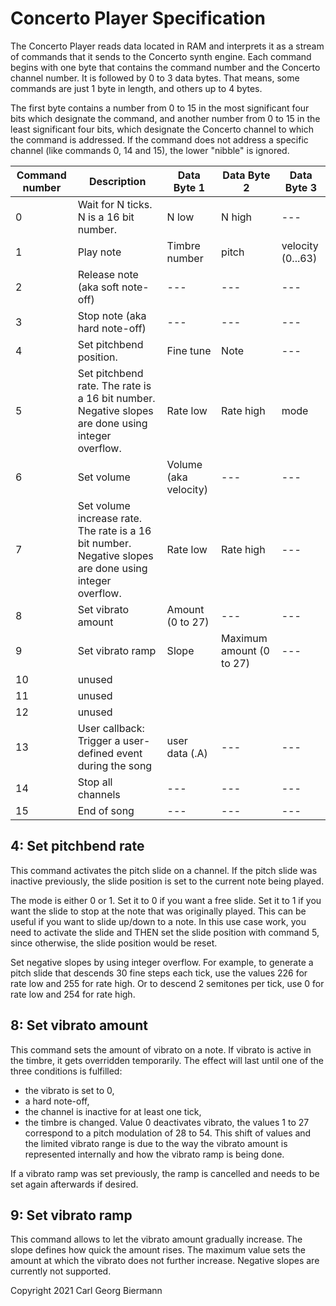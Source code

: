 Concerto Player Specification
=============================

The Concerto Player reads data located in RAM and interprets it as a stream of
commands that it sends to the Concerto synth engine. Each command begins with
one byte that contains the command number and the Concerto channel number. It
is followed by 0 to 3 data bytes. That means, some commands are just 1 byte
in length, and others up to 4 bytes.

The first byte contains a number from 0 to 15 in the most significant four
bits which designate the command, and another number from 0 to 15 in the least
significant four bits, which designate the Concerto channel to which the
command is addressed. If the command does not address a specific channel
(like commands 0, 14 and 15), the lower "nibble" is ignored.

| Command number | Description | Data Byte 1 | Data Byte 2 | Data Byte 3 |
|----------------|-------------|-------------|-------------|-------------|
|              0 | Wait for N ticks. N is a 16 bit number. | N low | N high | --- |
|              1 | Play note | Timbre number | pitch | velocity (0...63) |
|              2 | Release note (aka soft note-off) | --- | --- | --- |
|              3 | Stop note (aka hard note-off) | --- | --- | --- |
|              4 | Set pitchbend position. | Fine tune | Note | --- |
|              5 | Set pitchbend rate. The rate is a 16 bit number. Negative slopes are done using integer overflow. | Rate low | Rate high | mode |
|              6 | Set volume | Volume (aka velocity) | --- | --- |
|              7 | Set volume increase rate. The rate is a 16 bit number. Negative slopes are done using integer overflow. | Rate low | Rate high | --- |
|              8 | Set vibrato amount | Amount (0 to 27) | --- | --- |
|              9 | Set vibrato ramp | Slope | Maximum amount (0 to 27) | --- |
|             10 | unused | | | |
|             11 | unused | | | |
|             12 | unused | | | |
|             13 | User callback: Trigger a user-defined event during the song | user data (.A) | --- | --- |
|             14 | Stop all channels | --- | --- | --- |
|             15 | End of song | --- | --- | --- |




4: Set pitchbend rate
----------------------

This command activates the pitch slide on a channel. If the pitch slide was
inactive previously, the slide position is set to the current note being
played.

The mode is either 0 or 1. Set it to 0 if you want a free slide. Set it to 1 if
you want the slide to stop at the note that was originally played. This can be
useful if you want to slide up/down to a note. In this use case work, you need
to activate the slide and THEN set the slide position with command 5, since
otherwise, the slide position would be reset.

Set negative slopes by using integer overflow. For example, to generate a pitch
slide that descends 30 fine steps each tick, use the values 226 for rate low
and 255 for rate high. Or to descend 2 semitones per tick, use 0 for rate low
and 254 for rate high.


8: Set vibrato amount
---------------------

This command sets the amount of vibrato on a note. If vibrato is active in the
timbre, it gets overridden temporarily. The effect will last until one of the
three conditions is fulfilled:
* the vibrato is set to 0,
* a hard note-off,
* the channel is inactive for at least one tick,
* the timbre is changed.
Value 0 deactivates vibrato, the values 1 to 27 correspond to a pitch
modulation of 28 to 54. This shift of values and the limited vibrato range is
due to the way the vibrato amount is represented internally and how the vibrato
ramp is being done.

If a vibrato ramp was set previously, the ramp is cancelled and needs to be set
again afterwards if desired.


9: Set vibrato ramp
-------------------

This command allows to let the vibrato amount gradually increase. The slope
defines how quick the amount rises. The maximum value sets the amount at which
the vibrato does not further increase. Negative slopes are currently not
supported.


Copyright 2021 Carl Georg Biermann